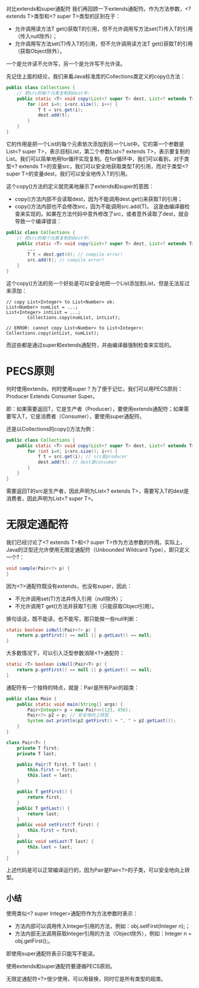 对比extends和super通配符
我们再回顾一下extends通配符。作为方法参数，<? extends T>类型和<? super T>类型的区别在于：

- <? extends T>允许调用读方法T get()获取T的引用，但不允许调用写方法set(T)传入T的引用（传入null除外）；
- <? super T>允许调用写方法set(T)传入T的引用，但不允许调用读方法T get()获取T的引用（获取Object除外）。


一个是允许读不允许写，另一个是允许写不允许读。

先记住上面的结论，我们来看Java标准库的Collections类定义的copy()方法：
```java
public class Collections {
    // 把src的每个元素复制到dest中:
    public static <T> void copy(List<? super T> dest, List<? extends T> src) {
        for (int i=0; i<src.size(); i++) {
            T t = src.get(i);
            dest.add(t);
        }
    }
}
```
它的作用是把一个List的每个元素依次添加到另一个List中。它的第一个参数是List<? super T>，表示目标List，第二个参数List<? extends T>，表示要复制的List。我们可以简单地用for循环实现复制。在for循环中，我们可以看到，对于类型<? extends T>的变量src，我们可以安全地获取类型T的引用，而对于类型<? super T>的变量dest，我们可以安全地传入T的引用。

这个copy()方法的定义就完美地展示了extends和super的意图：

- copy()方法内部不会读取dest，因为不能调用dest.get()来获取T的引用；
- copy()方法内部也不会修改src，因为不能调用src.add(T)。
这是由编译器检查来实现的。如果在方法代码中意外修改了src，或者意外读取了dest，就会导致一个编译错误：

```java
public class Collections {
    // 把src的每个元素复制到dest中:
    public static <T> void copy(List<? super T> dest, List<? extends T> src) {
        ...
        T t = dest.get(0); // compile error!
        src.add(t); // compile error!
    }
}
```
这个copy()方法的另一个好处是可以安全地把一个List<Integer>添加到List<Number>，但是无法反过来添加：

```
// copy List<Integer> to List<Number> ok:
List<Number> numList = ...;
List<Integer> intList = ...;
        Collections.copy(numList, intList);

// ERROR: cannot copy List<Number> to List<Integer>:
Collections.copy(intList, numList);
```
而这些都是通过super和extends通配符，并由编译器强制检查来实现的。


# PECS原则

何时使用extends，何时使用super？为了便于记忆，我们可以用PECS原则：Producer Extends Consumer Super。

即：如果需要返回T，它是生产者（Producer），要使用extends通配符；如果需要写入T，它是消费者（Consumer），要使用super通配符。

还是以Collections的copy()方法为例：

```java
public class Collections {
    public static <T> void copy(List<? super T> dest, List<? extends T> src) {
        for (int i=0; i<src.size(); i++) {
            T t = src.get(i); // src是producer
            dest.add(t); // dest是consumer
        }
    }
}
```

需要返回T的src是生产者，因此声明为List<? extends T>，需要写入T的dest是消费者，因此声明为List<? super T>。


# 无限定通配符

我们已经讨论了<? extends T>和<? super T>作为方法参数的作用。实际上，Java的泛型还允许使用无限定通配符（Unbounded Wildcard Type），即只定义一个?：

```java
void sample(Pair<?> p) {
}
```

因为<?>通配符既没有extends，也没有super，因此：

- 不允许调用set(T)方法并传入引用（null除外）；
- 不允许调用T get()方法并获取T引用（只能获取Object引用）。

换句话说，既不能读，也不能写，那只能做一些null判断：

```java
static boolean isNull(Pair<?> p) {
    return p.getFirst() == null || p.getLast() == null;
}
```

大多数情况下，可以引入泛型参数<T>消除<?>通配符：

```java
static <T> boolean isNull(Pair<T> p) {
    return p.getFirst() == null || p.getLast() == null;
}
```
<?>通配符有一个独特的特点，就是：Pair<?>是所有Pair<T>的超类：

```java
public class Main {
    public static void main(String[] args) {
        Pair<Integer> p = new Pair<>(123, 456);
        Pair<?> p2 = p; // 安全地向上转型
        System.out.println(p2.getFirst() + ", " + p2.getLast());
    }
}

class Pair<T> {
    private T first;
    private T last;

    public Pair(T first, T last) {
        this.first = first;
        this.last = last;
    }

    public T getFirst() {
        return first;
    }
    public T getLast() {
        return last;
    }
    public void setFirst(T first) {
        this.first = first;
    }
    public void setLast(T last) {
        this.last = last;
    }
}
```

上述代码是可以正常编译运行的，因为Pair<Integer>是Pair<?>的子类，可以安全地向上转型。

## 小结


使用类似<? super Integer>通配符作为方法参数时表示：

- 方法内部可以调用传入Integer引用的方法，例如：obj.setFirst(Integer n);；
- 方法内部无法调用获取Integer引用的方法（Object除外），例如：Integer n = obj.getFirst();。

即使用super通配符表示只能写不能读。

使用extends和super通配符要遵循PECS原则。

无限定通配符<?>很少使用，可以用<T>替换，同时它是所有<T>类型的超类。